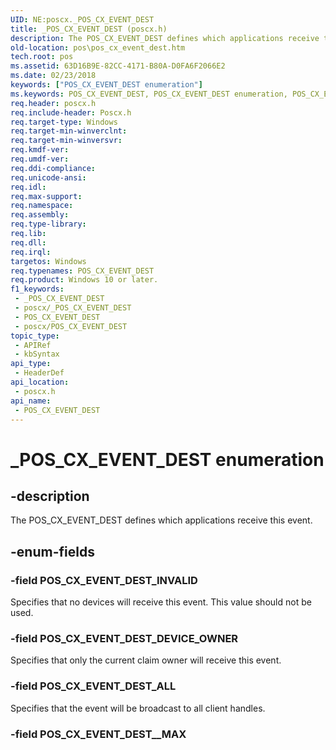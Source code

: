 ```yaml
---
UID: NE:poscx._POS_CX_EVENT_DEST
title: _POS_CX_EVENT_DEST (poscx.h)
description: The POS_CX_EVENT_DEST defines which applications receive this event.
old-location: pos\pos_cx_event_dest.htm
tech.root: pos
ms.assetid: 63D16B9E-82CC-4171-B80A-D0FA6F2066E2
ms.date: 02/23/2018
keywords: ["POS_CX_EVENT_DEST enumeration"]
ms.keywords: POS_CX_EVENT_DEST, POS_CX_EVENT_DEST enumeration, POS_CX_EVENT_DEST_ALL, POS_CX_EVENT_DEST_DEVICE_OWNER, POS_CX_EVENT_DEST_INVALID, _POS_CX_EVENT_DEST, pos.pos_cx_event_dest, poscx/POS_CX_EVENT_DEST, poscx/POS_CX_EVENT_DEST_ALL, poscx/POS_CX_EVENT_DEST_DEVICE_OWNER, poscx/POS_CX_EVENT_DEST_INVALID
req.header: poscx.h
req.include-header: Poscx.h
req.target-type: Windows
req.target-min-winverclnt: 
req.target-min-winversvr: 
req.kmdf-ver: 
req.umdf-ver: 
req.ddi-compliance: 
req.unicode-ansi: 
req.idl: 
req.max-support: 
req.namespace: 
req.assembly: 
req.type-library: 
req.lib: 
req.dll: 
req.irql: 
targetos: Windows
req.typenames: POS_CX_EVENT_DEST
req.product: Windows 10 or later.
f1_keywords:
 - _POS_CX_EVENT_DEST
 - poscx/_POS_CX_EVENT_DEST
 - POS_CX_EVENT_DEST
 - poscx/POS_CX_EVENT_DEST
topic_type:
 - APIRef
 - kbSyntax
api_type:
 - HeaderDef
api_location:
 - poscx.h
api_name:
 - POS_CX_EVENT_DEST
---
```


# _POS_CX_EVENT_DEST enumeration


## -description

The POS_CX_EVENT_DEST defines which applications receive this event.

## -enum-fields

### -field POS_CX_EVENT_DEST_INVALID

Specifies that no devices will receive this event.  This value should not be used.

### -field POS_CX_EVENT_DEST_DEVICE_OWNER

Specifies that only the current claim owner will receive this event.

### -field POS_CX_EVENT_DEST_ALL

Specifies that the event will be broadcast to all client handles.

### -field POS_CX_EVENT_DEST__MAX

